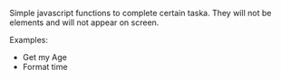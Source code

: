 Simple javascript functions to complete certain taska. They will not be elements and will not appear on screen.

Examples:

- Get my Age
- Format time
